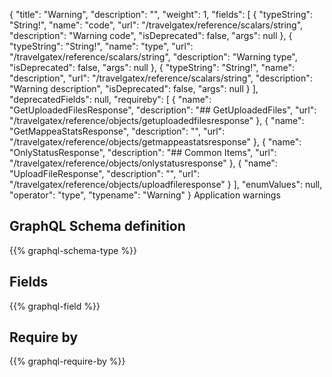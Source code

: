 {
  "title": "Warning",
  "description": "",
  "weight": 1,
  "fields": [
    {
      "typeString": "String!",
      "name": "code",
      "url": "/travelgatex/reference/scalars/string",
      "description": "Warning code",
      "isDeprecated": false,
      "args": null
    },
    {
      "typeString": "String!",
      "name": "type",
      "url": "/travelgatex/reference/scalars/string",
      "description": "Warning type",
      "isDeprecated": false,
      "args": null
    },
    {
      "typeString": "String!",
      "name": "description",
      "url": "/travelgatex/reference/scalars/string",
      "description": "Warning description",
      "isDeprecated": false,
      "args": null
    }
  ],
  "deprecatedFields": null,
  "requireby": [
    {
      "name": "GetUploadedFilesResponse",
      "description": "## GetUploadedFiles",
      "url": "/travelgatex/reference/objects/getuploadedfilesresponse"
    },
    {
      "name": "GetMappeaStatsResponse",
      "description": "",
      "url": "/travelgatex/reference/objects/getmappeastatsresponse"
    },
    {
      "name": "OnlyStatusResponse",
      "description": "## Common Items",
      "url": "/travelgatex/reference/objects/onlystatusresponse"
    },
    {
      "name": "UploadFileResponse",
      "description": "",
      "url": "/travelgatex/reference/objects/uploadfileresponse"
    }
  ],
  "enumValues": null,
  "operator": "type",
  "typename": "Warning"
}
Application warnings
## GraphQL Schema definition

{{% graphql-schema-type %}}

## Fields

{{% graphql-field %}}

## Require by

{{% graphql-require-by %}}
